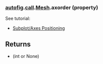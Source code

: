 ### [autofig](autofig.md).[call](autofig.call.md).[Mesh](autofig.call.Mesh.md).axorder (property)




See tutorial:

* [Subplot/Axes Positioning](../../tutorials/subplot_positioning.md)

Returns
--------
* (int or None)

